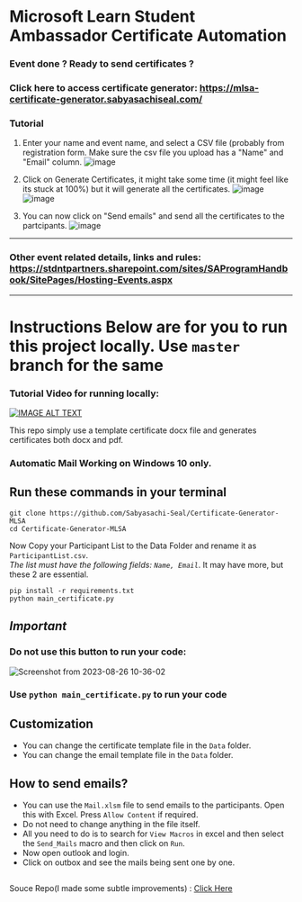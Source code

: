 # Microsoft Learn Student Ambassador Certificate Automation

### Event done ? Ready to send certificates ? 

### Click here to access certificate generator: https://mlsa-certificate-generator.sabyasachiseal.com/

### Tutorial

1. Enter your name and event name, and select a CSV file (probably from registration form. Make sure the csv file you upload has a "Name" and "Email" column.
![image](https://github.com/user-attachments/assets/e53cf703-a1c4-4968-a238-2b34d494a89c)

   
2. Click on Generate Certificates, it might take some time (it might feel like its stuck at 100%) but it will generate all the certificates.
![image](https://github.com/user-attachments/assets/430e426c-2436-42f5-82db-7f33620bf9fb) ![image](https://github.com/user-attachments/assets/add03930-718f-4d83-8ed1-708d53cf229a)


3. You can now click on "Send emails" and send all the certificates to the partcipants.
   ![image](https://github.com/user-attachments/assets/1fcefcbf-4cc0-4e4a-8bee-89a130473b10)


---

### Other event related details, links and rules: https://stdntpartners.sharepoint.com/sites/SAProgramHandbook/SitePages/Hosting-Events.aspx 


---
<h1>Instructions Below are for you to run this project locally. Use <code>master</code> branch for the same </h1>


### Tutorial Video for running locally:

[![IMAGE ALT TEXT](http://img.youtube.com/vi/OUAbqdLDTZQ/0.jpg)](http://www.youtube.com/watch?v=OUAbqdLDTZQ "How to use Certificate Generator MLSA")

This repo simply use a template certificate docx file and generates certificates
both docx and pdf.

###  Automatic Mail Working on Windows 10 only.

## Run these commands in your terminal

```
git clone https://github.com/Sabyasachi-Seal/Certificate-Generator-MLSA
cd Certificate-Generator-MLSA
```
Now Copy your Participant List to the Data Folder and rename it as `ParticipantList.csv`. <br>
<e><i>The list must have the following fields: ```Name, Email```</i></e>. It may have more, but these 2 are essential.
```
pip install -r requirements.txt
python main_certificate.py
```

## *Important*
### Do not use this button to run your code:
![Screenshot from 2023-08-26 10-36-02](https://github.com/Sabyasachi-Seal/Certificate-Generator-MLSA/assets/36451386/6e4ddf15-c97a-4c1a-9e64-9cd4db416511)

### Use ```python main_certificate.py``` to run your code


## Customization
- You can change the certificate template file in the `Data` folder.
- You can change the email template file in the `Data` folder.

## How to send emails?
- You can use the `Mail.xlsm` file to send emails to the participants. Open this with Excel. Press ```Allow Content``` if required.
- Do not need to change anything in the file itself.
- All you need to do is to search for ```View Macros```  in excel and then select the ```Send_Mails``` macro and then click on ```Run```.
- Now open outlook and login.
- Click on outbox and see the mails being sent one by one.

<h2></h2>


Souce Repo(I made some subtle improvements) : <a href="https://github.com/muhammedogz/MLSA-Certificate-Automate">Click Here</a>
